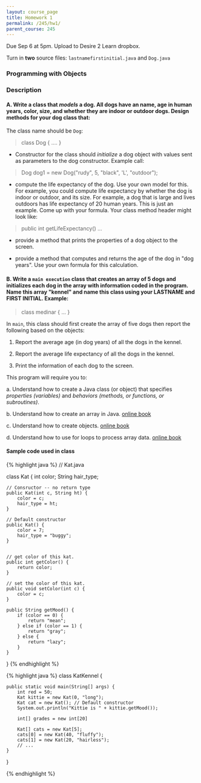 ```yaml
---
layout: course_page
title: Homework 1
permalink: /245/hw1/
parent_course: 245
---
```


Due Sep 6 at 5pm. Upload to Desire 2 Learn dropbox.

Turn in **two** source files: ```lastnamefirstinitial.java``` and ```Dog.java```

### Programming with Objects


### Description

####  A. Write a class that *models* a dog. All dogs have an name, age in human years, color, size, and whether they are **indoor** or **outdoor** dogs. Design methods for your dog class that:

The class name should be ```Dog```: 

>	class Dog { .... }

- Constructor for the class should *initialize* a dog object with values sent as parameters to the dog constructor. Example call:

>	Dog dog1 = new Dog("rudy", 5, "black", 'L', "outdoor");	

- compute the life expectancy of the dog. Use your own model for this. For example, you could compute life expectancy by whether the dog is indoor or outdoor, and its size. For example, a dog that is large and lives outdoors has life expectancy of 20 human years. This is just an example. Come up with your formula. Your class method header might look like:

>	public int getLifeExpectancy() ...

- provide a method that prints the properties of a dog object to the screen.

- provide a method that computes and returns the age of the dog in "dog years". Use your own formula for this calculation.


####  B. Write a ```main execution``` class that creates an array of 5 dogs and initializes each dog in the array with information coded in the program. Name this array "kennel" and name this class using your LASTNAME and FIRST INITIAL. Example: 

>	class medinar { ... }

In ```main```, this class should first create the array of five dogs then report the following based on the objects:

1. Report the average age (in dog years) of all the dogs in the kennel.

2. Report the average life expectancy of all the dogs in the kennel.

3. Print the  information of each dog to the screen.


This program will require you to:

a. Understand how to create a Java class (or object) that specifies *properties (variables)* and *behaviors (methods, or functions, or subroutines)*.

b. Understand how to create an array in Java. [online book](http://math.hws.edu/eck/cs124/javanotes7/c3/s8.html)

c. Understand how to create objects. [online book](http://math.hws.edu/javanotes/c5/index.html)

d. Understand how to use for loops to process array data. [online book](http://math.hws.edu/javanotes/c3/index.html)


#### Sample code used in class

{% highlight java %}
// Kat.java

class Kat {
	int color;
	String hair_type;

	// Consructor -- no return type
	public Kat(int c, String ht) {
		color = c;
		hair_type = ht;
	}

	// Default constructor
	public Kat() {
		color = 7;
		hair_type = "buggy";
	}


	// get color of this kat.
	public int getColor() {
		return color;
	}

	// set the color of this kat.
	public void setColor(int c) {
		color = c;
	}

	public String getMood() {
		if (color == 0) {
			return "mean";
		} else if (color == 1) {
			return "gray";
		} else {
			return "lazy";
		}
	}
}
{% endhighlight %}

{% highlight java %}
class KatKennel {
	
	public static void main(String[] args) {
		int red = 50;
		Kat kittie = new Kat(0, "long");
		Kat cat = new Kat(); // Default constructor
		System.out.println("Kittie is " + kittie.getMood());

		int[] grades = new int[20]

		Kat[] cats = new Kat[5];
		cats[0] = new Kat(40, "fluffy");
		cats[1] = new Kat(20, "hairless");
		// ...
	}
}

{% endhighlight %}

